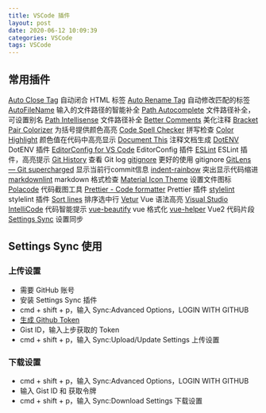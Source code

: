 ```yaml
---
title: VSCode 插件
layout: post
date: 2020-06-12 10:09:39
categories: VSCode
tags: VSCode
---
```


## 常用插件

[Auto Close Tag](https://marketplace.visualstudio.com/items?itemName=formulahendry.auto-close-tag) 自动闭合 HTML 标签
[Auto Rename Tag](https://marketplace.visualstudio.com/items?itemName=formulahendry.auto-rename-tag) 自动修改匹配的标签
[AutoFileName](https://marketplace.visualstudio.com/items?itemName=JerryHong.autofilename) 输入的文件路径的智能补全
[Path Autocomplete](https://marketplace.visualstudio.com/items?itemName=ionutvmi.path-autocomplete) 文件路径补全，可设置别名
[Path Intellisense](https://marketplace.visualstudio.com/items?itemName=christian-kohler.path-intellisense) 文件路径补全
[Better Comments](https://marketplace.visualstudio.com/items?itemName=aaron-bond.better-comments) 美化注释
[Bracket Pair Colorizer](https://marketplace.visualstudio.com/items?itemName=CoenraadS.bracket-pair-colorizer) 为括号提供颜色高亮
[Code Spell Checker](https://marketplace.visualstudio.com/items?itemName=streetsidesoftware.code-spell-checker) 拼写检查
[Color Highlight](https://marketplace.visualstudio.com/items?itemName=naumovs.color-highlight) 颜色值在代码中高亮显示
[Document This](https://marketplace.visualstudio.com/items?itemName=joelday.docthis) 注释文档生成
[DotENV](https://marketplace.visualstudio.com/items?itemName=mikestead.dotenv) DotENV 插件
[EditorConfig for VS Code](https://marketplace.visualstudio.com/items?itemName=EditorConfig.EditorConfig) EditorConfig 插件
[ESLint](https://marketplace.visualstudio.com/items?itemName=dbaeumer.vscode-eslint) ESLint 插件，高亮提示
[Git History](https://marketplace.visualstudio.com/items?itemName=donjayamanne.githistory) 查看 Git log
[gitignore](https://marketplace.visualstudio.com/items?itemName=codezombiech.gitignore) 更好的使用 gitignore
[GitLens — Git supercharged](https://marketplace.visualstudio.com/items?itemName=eamodio.gitlens) 显示当前行commit信息
[indent-rainbow](https://marketplace.visualstudio.com/items?itemName=oderwat.indent-rainbow) 突出显示代码缩进
[markdownlint](https://marketplace.visualstudio.com/items?itemName=DavidAnson.vscode-markdownlint) markdown 格式检查
[Material Icon Theme](https://marketplace.visualstudio.com/items?itemName=PKief.material-icon-theme) 设置文件图标
[Polacode](https://marketplace.visualstudio.com/items?itemName=pnp.polacode) 代码截图工具
[Prettier - Code formatter](https://marketplace.visualstudio.com/items?itemName=esbenp.prettier-vscode) Prettier 插件
[stylelint](https://marketplace.visualstudio.com/items?itemName=stylelint.vscode-stylelint) stylelint 插件
[Sort lines](https://marketplace.visualstudio.com/items?itemName=Tyriar.sort-lines) 排序选中行
[Vetur](https://marketplace.visualstudio.com/items?itemName=octref.vetur) Vue 语法高亮
[Visual Studio IntelliCode](https://marketplace.visualstudio.com/items?itemName=VisualStudioExptTeam.vscodeintellicode) 代码智能提示
[vue-beautify](https://marketplace.visualstudio.com/items?itemName=peakchen90.vue-beautify) vue 格式化
[vue-helper](https://marketplace.visualstudio.com/items?itemName=shenjiaolong.vue-helper) Vue2 代码片段
[Settings Sync](https://marketplace.visualstudio.com/items?itemName=Shan.code-settings-sync) 设置同步

## Settings Sync 使用

### 上传设置

- 需要 GitHub 账号
- 安装 Settings Sync 插件
- cmd + shift + p，输入 Sync:Advanced Options，LOGIN WITH GITHUB
- [生成 Github Token](https://github.com/settings/tokens)
- Gist ID，输入上步获取的 Token
- cmd + shift + p，输入 Sync:Upload/Update Settings 上传设置

### 下载设置

- cmd + shift + p，输入 Sync:Advanced Options，LOGIN WITH GITHUB
- 输入 Gist ID 和 获取令牌
- cmd + shift + p，输入 Sync:Download Settings 下载设置
